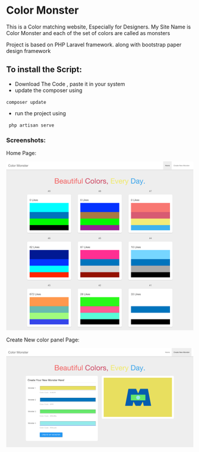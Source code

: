 # Color Monster

This is a Color matching website, Especially for Designers. My Site Name is Color Monster and each of the set of colors are called as monsters

Project is based on PHP Laravel framework. along with bootstrap paper design framework

## To install the Script:

* Download The Code , paste it in your system
* update the composer using

` composer update `
* run the project using

` php artisan serve`

### Screenshots:

Home Page: 

![alt tag](https://github.com/yokesharun/color-monster/blob/master/public/screenshots/home.png)

Create New color panel Page: 

![alt tag](https://github.com/yokesharun/color-monster/blob/master/public/screenshots/create.png)

